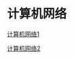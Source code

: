 # 计算机网络
[计算机网络1](https://www.bilibili.com/video/BV19W4y1h7xs/?spm_id_from=pageDriver&vd_source=c65196c22fdd3605640aeccf1b3b4a0e)

[计算机网络2](https://www.bilibili.com/video/BV1JV411t7ow/?spm_id_from=333.999.0.0&vd_source=c65196c22fdd3605640aeccf1b3b4a0e)
<!-- 
## 计算机网络和因特网

## 应用层

## 运输层

## 网络层

## 链路层和局域网

## 无线网络和移动网络
     -->